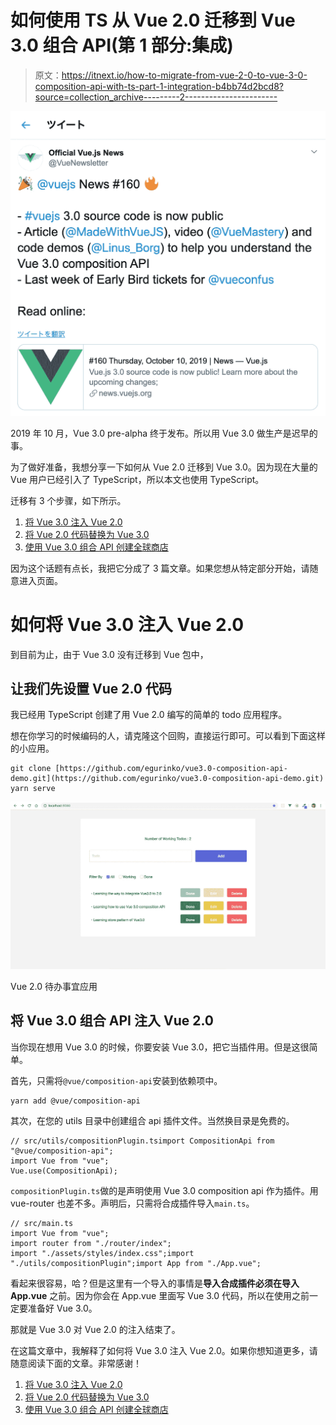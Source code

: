 # 如何使用 TS 从 Vue 2.0 迁移到 Vue 3.0 组合 API(第 1 部分:集成)

> 原文：<https://itnext.io/how-to-migrate-from-vue-2-0-to-vue-3-0-composition-api-with-ts-part-1-integration-b4bb74d2bcd8?source=collection_archive---------2----------------------->

![](img/e05c07f72292fbfe52966b3ddd74b4f5.png)

2019 年 10 月，Vue 3.0 pre-alpha 终于发布。所以用 Vue 3.0 做生产是迟早的事。

为了做好准备，我想分享一下如何从 Vue 2.0 迁移到 Vue 3.0。因为现在大量的 Vue 用户已经引入了 TypeScript，所以本文也使用 TypeScript。

迁移有 3 个步骤，如下所示。

1.  [将 Vue 3.0 注入 Vue 2.0](https://medium.com/@egctoru/how-to-migrate-from-vue-2-0-to-vue-3-0-composition-api-with-ts-part-1-integration-b4bb74d2bcd8)
2.  [将 Vue 2.0 代码替换为 Vue 3.0](https://medium.com/@egctoru/how-to-properly-use-vue-3-0-composition-api-with-typescript-part-2-usage-73606fb1b296)
3.  [使用 Vue 3.0 组合 API 创建全球商店](https://medium.com/@egctoru/how-to-migrate-from-vue-2-0-to-vue-3-0-composition-api-with-ts-part-3-create-a-global-store-aabdfa45a687)

因为这个话题有点长，我把它分成了 3 篇文章。如果您想从特定部分开始，请随意进入页面。

# 如何将 Vue 3.0 注入 Vue 2.0

到目前为止，由于 Vue 3.0 没有迁移到 Vue 包中，

## 让我们先设置 Vue 2.0 代码

我已经用 TypeScript 创建了用 Vue 2.0 编写的简单的 todo 应用程序。

想在你学习的时候编码的人，请克隆这个回购，直接运行即可。可以看到下面这样的小应用。

```
git clone [https://github.com/egurinko/vue3.0-composition-api-demo.git](https://github.com/egurinko/vue3.0-composition-api-demo.git)
yarn serve
```

![](img/479ff9f1a0ccd9daf93e538c517fa3cb.png)

Vue 2.0 待办事宜应用

## 将 Vue 3.0 组合 API 注入 Vue 2.0

当你现在想用 Vue 3.0 的时候，你要安装 Vue 3.0，把它当插件用。但是这很简单。

首先，只需将`@vue/composition-api`安装到依赖项中。

```
yarn add @vue/composition-api
```

其次，在您的 utils 目录中创建组合 api 插件文件。当然换目录是免费的。

```
// src/utils/compositionPlugin.tsimport CompositionApi from "@vue/composition-api";
import Vue from "vue";
Vue.use(CompositionApi);
```

`compositionPlugin.ts`做的是声明使用 Vue 3.0 composition api 作为插件。用 vue-router 也差不多。声明后，只需将合成插件导入`main.ts`。

```
// src/main.ts
import Vue from "vue";
import router from "./router/index";
import "./assets/styles/index.css";import "./utils/compositionPlugin";import App from "./App.vue";
```

看起来很容易，哈？但是这里有一个导入的事情是**导入合成插件必须在导入 App.vue** 之前。因为你会在 App.vue 里面写 Vue 3.0 代码，所以在使用之前一定要准备好 Vue 3.0。

那就是 Vue 3.0 对 Vue 2.0 的注入结束了。

在这篇文章中，我解释了如何将 Vue 3.0 注入 Vue 2.0。如果你想知道更多，请随意阅读下面的文章。非常感谢！

1.  [将 Vue 3.0 注入 Vue 2.0](https://medium.com/@egctoru/how-to-migrate-from-vue-2-0-to-vue-3-0-composition-api-with-ts-part-1-integration-b4bb74d2bcd8)
2.  [将 Vue 2.0 代码替换为 Vue 3.0](https://medium.com/@egctoru/how-to-properly-use-vue-3-0-composition-api-with-typescript-part-2-usage-73606fb1b296)
3.  [使用 Vue 3.0 组合 API 创建全球商店](https://medium.com/@egctoru/how-to-migrate-from-vue-2-0-to-vue-3-0-composition-api-with-ts-part-3-create-a-global-store-aabdfa45a687)